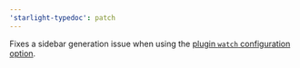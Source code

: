 ```yaml
---
'starlight-typedoc': patch
---
```


Fixes a sidebar generation issue when using the [plugin `watch` configuration option](https://starlight-typedoc.vercel.app/configuration/#watch).
